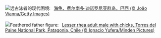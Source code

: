 ![](https://www.bing.com/th?id=OHR.SeaTurtleBrazil_ZH-CN6907161064_UHD.jpg&w=1000)远古泳者的现代困境:&nbsp;&ensp;[海龟，费尔南多·迪诺罗尼亚群岛，巴西 (© João Vianna/Getty Images)](https://www.bing.com/th?id=OHR.SeaTurtleBrazil_ZH-CN6907161064_UHD.jpg)
<br><br/>
![](https://www.bing.com/th?id=OHR.RheaDad_EN-US1643943847_UHD.jpg&w=1000)Feathered father figure:&nbsp;&ensp;[Lesser rhea adult male with chicks, Torres del Paine National Park, Patagonia, Chile (© Ignacio Yufera/Minden Pictures)](https://www.bing.com/th?id=OHR.RheaDad_EN-US1643943847_UHD.jpg)
<br><br/>
